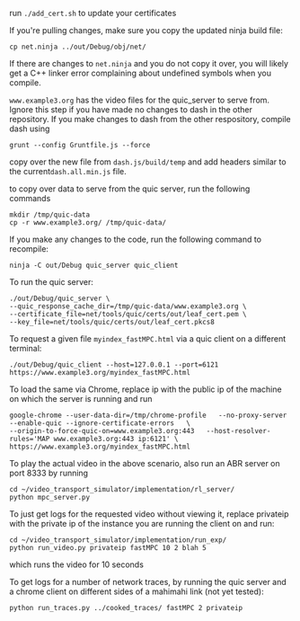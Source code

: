 run ```./add_cert.sh``` to update your certificates

If you're pulling changes, make sure you copy the updated ninja build file:
```
cp net.ninja ../out/Debug/obj/net/
```
If there are changes to `net.ninja` and you do not copy it over, you will likely
get a C++ linker error complaining about undefined symbols when you compile.


`www.example3.org` has the video files for the quic_server to serve from. Ignore this step if you have made no changes to dash in the other repository.
If you make changes to dash from the other respository, compile dash using 
```
grunt --config Gruntfile.js --force
``` 
copy over the new file from `dash.js/build/temp` and add headers similar to the current`dash.all.min.js` file. 

to copy over data to serve from the quic server, run the following commands
```
mkdir /tmp/quic-data
cp -r www.example3.org/ /tmp/quic-data/
``` 

If you make any changes to the code, run the following command to recompile:
```
ninja -C out/Debug quic_server quic_client
```

To run the quic server:
```
./out/Debug/quic_server \
--quic_response_cache_dir=/tmp/quic-data/www.example3.org \
--certificate_file=net/tools/quic/certs/out/leaf_cert.pem \
--key_file=net/tools/quic/certs/out/leaf_cert.pkcs8
```

To request a given file `myindex_fastMPC.html` via a quic client on a different terminal:
```
./out/Debug/quic_client --host=127.0.0.1 --port=6121 https://www.example3.org/myindex_fastMPC.html
```

To load the same via Chrome, replace ip with the public ip of the machine on which the server is running and run
```
google-chrome --user-data-dir=/tmp/chrome-profile   --no-proxy-server   --enable-quic --ignore-certificate-errors   \
--origin-to-force-quic-on=www.example3.org:443   --host-resolver-rules='MAP www.example3.org:443 ip:6121' \
https://www.example3.org/myindex_fastMPC.html
```

To play the actual video in the above scenario, also run an ABR server on port 8333 by running
```
cd ~/video_transport_simulator/implementation/rl_server/
python mpc_server.py
```

To just get logs for the requested video without viewing it, 
replace privateip with the private ip of the instance you are running the client on and run:
```
cd ~/video_transport_simulator/implementation/run_exp/
python run_video.py privateip fastMPC 10 2 blah 5
``` 
which runs the video for 10 seconds

To get logs for a number of network traces, by running the quic server and a chrome client on different sides of a mahimahi link (not yet tested):
```
python run_traces.py ../cooked_traces/ fastMPC 2 privateip
```
